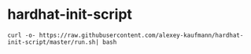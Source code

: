 # hardhat-init-script

```
curl -o- https://raw.githubusercontent.com/alexey-kaufmann/hardhat-init-script/master/run.sh| bash
```
